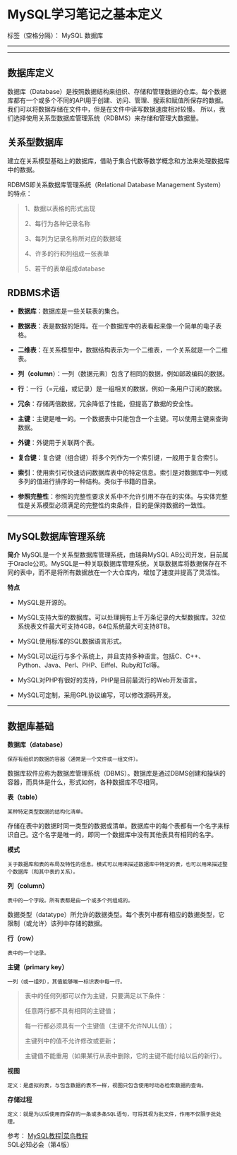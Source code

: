 ﻿# MySQL学习笔记之基本定义

标签（空格分隔）： MySQL 数据库

---



----------


数据库定义
------

数据库（Database）是按照数据结构来组织、存储和管理数据的仓库。每个数据库都有一个或多个不同的API用于创建、访问、管理、搜索和赋值所保存的数据。我们可以将数据存储在文件中，但是在文件中读写数据速度相对较慢。
所以，我们选择使用关系型数据库管理系统（RDBMS）来存储和管理大数据量。


关系型数据库
------

建立在关系模型基础上的数据库，借助于集合代数等数学概念和方法来处理数据库中的数据。

RDBMS即关系数据库管理系统（Relational Database Management System）的特点：

> 1、数据以表格的形式出现
> 
> 2、每行为各种记录名称
> 
> 3、每列为记录名称所对应的数据域
> 
> 4、许多的行和列组成一张表单
> 
> 5、若干的表单组成database

RDBMS术语
------

 - **数据库**：数据库是一些关联表的集合。
 
 - **数据表**：表是数据的矩阵。在一个数据库中的表看起来像一个简单的电子表格。

 - **二维表**：在关系模型中，数据结构表示为一个二维表，一个关系就是一个二维表。

 - **列（column**）：一列（数据元素）包含了相同的数据，例如邮政编码的数据。

 - **行**：一行（=元组，或记录）是一组相关的数据，例如一条用户订阅的数据。

 - **冗余**：存储两倍数据，冗余降低了性能，但提高了数据的安全性。

 - **主键**：主键是唯一的。一个数据表中只能包含一个主键。可以使用主键来查询数据。

 - **外键**：外键用于关联两个表。

 - **复合键**：复合键（组合键）将多个列作为一个索引键，一般用于复合索引。

 - **索引**：使用索引可快速访问数据库表中的特定信息。索引是对数据库中一列或多列的值进行排序的一种结构。类似于书籍的目录。

 - **参照完整性**：参照的完整性要求关系中不允许引用不存在的实体。与实体完整性是关系模型必须满足的完整性约束条件，目的是保持数据的一致性。


----------


MySQL数据库管理系统
-----

**简介**
MySQL是一个关系型数据库管理系统，由瑞典MySQL AB公司开发，目前属于Oracle公司。MySQL是一种关联数据库管理系统，关联数据库将数据保存在不同的表中，而不是将所有数据放在一个大仓库内，增加了速度并提高了灵活性。

**特点**

 - MySQL是开源的。

 - MySQL支持大型的数据库。可以处理拥有上千万条记录的大型数据库。32位系统表文件最大可支持4GB，64位系统最大可支持8TB。

 - MySQL使用标准的SQL数据语言形式。

 - MySQL可以运行与多个系统上，并且支持多种语言。包括C、C++、Python、Java、Perl、PHP、Eiffel、Ruby和Tcl等。

 - MySQL对PHP有很好的支持，PHP是目前最流行的Web开发语言。

 - MySQL可定制，采用GPL协议编写，可以修改源码开发。


----------


数据库基础
-----
**数据库（database）**

    保存有组织的数据的容器（通常是一个文件或一组文件）。

数据库软件应称为数据库管理系统（DBMS）。数据库是通过DBMS创建和操纵的容器，而具体是什么，形式如何，各种数据库不尽相同。

**表（table）**

    某种特定类型数据的结构化清单。

存储在表中的数据时同一类型的数据或清单。数据库中的每个表都有一个名字来标识自己。这个名字是唯一的，即同一个数据库中没有其他表具有相同的名字。

**模式**

    关于数据库和表的布局及特性的信息。模式可以用来描述数据库中特定的表，也可以用来描述整个数据库（和其中表的关系）。

**列（column）**

    表中的一个字段。所有表都是由一个或多个列组成的。

数据类型（datatype）所允许的数据类型。每个表列中都有相应的数据类型，它限制（或允许）该列中存储的数据。

**行（row）**

    表中的一个记录。

**主键（primary key）**

    一列（或一组列），其值能够唯一标识表中每一行。

> 表中的任何列都可以作为主键，只要满足以下条件：
> 
> 任意两行都不具有相同的主键值；
> 
> 每一行都必须具有一个主键值（主键不允许NULL值）；
> 
> 主键列中的值不允许修改或更新；
> 
> 主键值不能重用（如果某行从表中删除，它的主键不能付给以后的新行）。

**视图**

    定义：是虚拟的表，与包含数据的表不一样，视图只包含使用时动态检索数据的查询。

**存储过程**

    定义：就是为以后使用而保存的一条或多条SQL语句，可将其视为批文件，作用不仅限于批处理。
    
参考：
[MySQL教程|菜鸟教程][1]    
SQL必知必会（第4版）

  [1]: http://www.runoob.com/mysql/mysql-tutorial.html%E2%80%9CMySQL%E6%95%99%E7%A8%8B%20%7C%20%E8%8F%9C%E9%B8%9F%E6%95%99%E7%A8%8B%E2%80%9D
  
